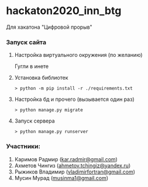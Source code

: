 # hackaton2020_inn_btg
Для хакатона "Цифровой прорыв"

### Запуск сайта 

1. Настройка виртуального окружения (по желанию)

   Гугли в инете 

2. Установка библиотек 

   `> python -m pip install -r ./requirements.txt`

3. Настройка бд и прочего (вызывается один раз)

    `> python manage.py migrate`

4. Запуск сервера 

    `> python manage.py runserver`

### Участники: 
1. Каримов Радмир (kar.radmir@gmail.com)
2. Ахметов Чингиз (ahmetov.tchingiz@yandex.ru)
3. Рыжиков Владимир (vladimirfortran@gmail.com)
4. Мусин Мурад (musinma1@gmail.com)
